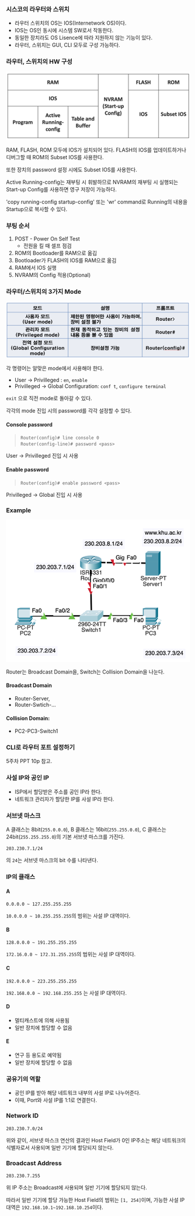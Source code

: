 ### 시스코의 라우터와 스위치

* 라우터 스위치의 OS는 IOS(Internetwork OS)이다.
* IOS는 OS인 동시에 시스템 SW로서 작동한다. 
* 동일한 장치라도 OS Lisence에 따라 지원하지 않는 기능이 있다. 
* 라우터, 스위치는 GUI, CLI 모두로 구성 가능하다.

### 라우터, 스위치의 HW 구성

![image](image.png)

RAM, FLASH, ROM 모두에 IOS가 설치되어 있다. FLASH의 IOS를 업데이트하거나 디버그할 때 ROM의 Subset IOS를 사용한다.

또한 장치의 password 설정 시에도 Subset IOS를 사용한다. 

Active Running-config는 재부팅 시 휘발하므로 
NVRAM의 재부팅 시 실행되는 Start-up Config를 사용하면 영구 저장이 가능하다.

'copy running-config startup-config' 또는 'wr' command로 Running의 내용을 Startup으로 복사할 수 있다.

### 부팅 순서

1. POST - Power On Self Test
    * 전원을 킬 때 셀프 점검
2. ROM의 Bootloader를 RAM으로 옮김
3. Bootloader가 FLASH의 IOS를 RAM으로 옮김
4. RAM에서 IOS 실행
5. NVRAM의 Config 적용(Optional)

### 라우터/스위치의 3가지 Mode

![alt text](image-1.png)

각 명령어는 알맞은 mode에서 사용해야 한다.

- User -> Privilleged : `en`, `enable`
- Privilleged -> Global Configuration: `conf t`, `configure terminal`

`exit` 으로 직전 mode로 돌아갈 수 있다. 

각각의 mode 진입 시의 password를 각각 설정할 수 있다.

#### Console password

> `Router(config)# line console 0` <br>
> `Router(config-line)# password <pass>`

User -> Privilleged 진입 시 사용

#### Enable password

> `Router(config)# enable password <pass>`

Privilleged -> Global 진입 시 사용

### Example

![alt text](image-2.png)

Router는 Broadcast Domain을, Switch는 Collision Domain을 나눈다.

#### Broadcast Domain
* Router-Server, 
* Router-Swtich-...
#### Collision Domain:
* PC2-PC3-Switch1


### CLI로 라우터 포트 설정하기

5주차 PPT 10p 참고.

### 사설 IP와 공인 IP

* ISP에서 할당받은 주소를 공인 IP라 한다. 
* 네트워크 관리자가 할당한 IP를 사설 IP라 한다.

### 서브넷 마스크

A 클래스는 8bit(`255.0.0.0`),
B 클래스는 16bit(`255.255.0.0`),
C 클래스는 24bit(`255.255.255.0`)의 기본 서브넷 마스크를 가진다.

    203.230.7.1/24

의 `24`는 서브넷 마스크의 bit 수를 나타낸다.

### IP의 클래스

#### A
    
    0.0.0.0 ~ 127.255.255.255

`10.0.0.0 ~ 10.255.255.255`의 범위는 사설 IP 대역이다.

#### B
    
    128.0.0.0 ~ 191.255.255.255

`172.16.0.0 ~ 172.31.255.255`의 범위는 사설 IP 대역이다.

#### C

    192.0.0.0 ~ 223.255.255.255

`192.168.0.0 ~ 192.168.255.255` 는 사설 IP 대역이다.

#### D

* 멀티캐스트에 의해 사용됨
* 일반 장치에 할당할 수 없음

#### E

* 연구 등 용도로 예약됨
* 일반 장치에 할당할 수 없음

### 공유기의 역할

* 공인 IP를 받아 해당 네트워크 내부의 사설 IP로 나누어준다.
* 이때, Port와 사설 IP를 1:1로 연결한다. 

### Network ID

    203.230.7.0/24

위와 같이, 서브넷 마스크 연산의 결과인 Host Field가 0인 IP주소는 해당 네트워크의 식별자로서 사용되며 일반 기기에 할당되지 않는다.

### Broadcast Address

    203.230.7.255

위 IP 주소는 Broadcast에 사용되며 일반 기기에 할당되지 않는다.

따라서 일반 기기에 할당 가능한 Host Field의 범위는 `[1, 254]`이며, 가능한 사설 IP 대역은 `192.168.10.1~192.168.10.254`이다.




